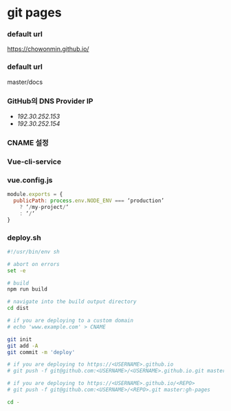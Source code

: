 # git pages

### default url

https://chowonmin.github.io/

### default url

master/docs

### GitHub의 DNS Provider IP

- _192.30.252.153_
- _192.30.252.154_

### CNAME 설정

### Vue-cli-service

### vue.config.js

```js
module.exports = {
  publicPath: process.env.NODE_ENV === ‘production’
    ? ‘/my-project/‘
    : ‘/‘
}
```

### deploy.sh

```sh
#!/usr/bin/env sh

# abort on errors
set -e

# build
npm run build

# navigate into the build output directory
cd dist

# if you are deploying to a custom domain
# echo 'www.example.com' > CNAME

git init
git add -A
git commit -m 'deploy'

# if you are deploying to https://<USERNAME>.github.io
# git push -f git@github.com:<USERNAME>/<USERNAME>.github.io.git master

# if you are deploying to https://<USERNAME>.github.io/<REPO>
# git push -f git@github.com:<USERNAME>/<REPO>.git master:gh-pages

cd -
```
